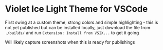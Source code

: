 # Violet Ice Light Theme for VSCode

First swing at a custom theme, strong colors and simple highlighting - this is not yet published but can be installed locally, just download the file from `./builds/` and run `Extension: Install from VSIX...` to get it going

Will likely capture screenshots when this is ready for publishings
